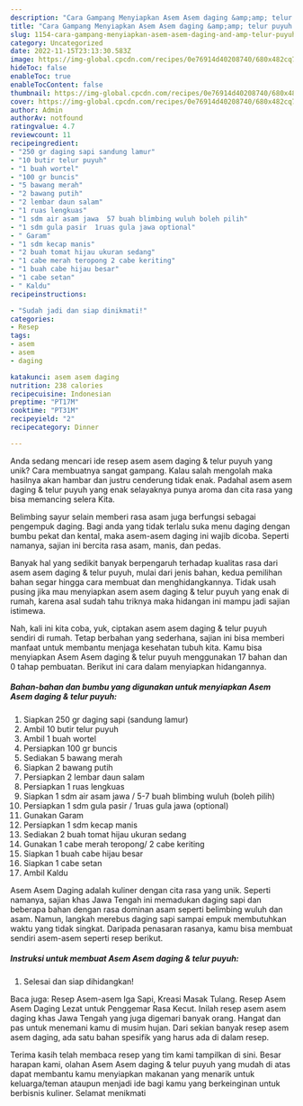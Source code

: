 ```yaml
---
description: "Cara Gampang Menyiapkan Asem Asem daging &amp;amp; telur puyuh yang Bisa Manjain Lidah"
title: "Cara Gampang Menyiapkan Asem Asem daging &amp;amp; telur puyuh yang Bisa Manjain Lidah"
slug: 1154-cara-gampang-menyiapkan-asem-asem-daging-and-amp-telur-puyuh-yang-bisa-manjain-lidah
category: Uncategorized
date: 2022-11-15T23:13:30.583Z
image: https://img-global.cpcdn.com/recipes/0e76914d40208740/680x482cq70/asem-asem-daging-telur-puyuh-foto-resep-utama.jpg
hideToc: false
enableToc: true
enableTocContent: false
thumbnail: https://img-global.cpcdn.com/recipes/0e76914d40208740/680x482cq70/asem-asem-daging-telur-puyuh-foto-resep-utama.jpg
cover: https://img-global.cpcdn.com/recipes/0e76914d40208740/680x482cq70/asem-asem-daging-telur-puyuh-foto-resep-utama.jpg
author: Admin
authorAv: notfound
ratingvalue: 4.7
reviewcount: 11
recipeingredient:
- "250 gr daging sapi sandung lamur"
- "10 butir telur puyuh"
- "1 buah wortel"
- "100 gr buncis"
- "5 bawang merah"
- "2 bawang putih"
- "2 lembar daun salam"
- "1 ruas lengkuas"
- "1 sdm air asam jawa  57 buah blimbing wuluh boleh pilih"
- "1 sdm gula pasir  1ruas gula jawa optional"
- " Garam"
- "1 sdm kecap manis"
- "2 buah tomat hijau ukuran sedang"
- "1 cabe merah teropong 2 cabe keriting"
- "1 buah cabe hijau besar"
- "1 cabe setan"
- " Kaldu"
recipeinstructions:

- "Sudah jadi dan siap dinikmati!"
categories:
- Resep
tags:
- asem
- asem
- daging

katakunci: asem asem daging 
nutrition: 238 calories
recipecuisine: Indonesian
preptime: "PT17M"
cooktime: "PT31M"
recipeyield: "2"
recipecategory: Dinner

---
```





Anda sedang mencari ide resep asem asem daging &amp; telur puyuh yang unik? Cara membuatnya sangat gampang. Kalau salah mengolah maka hasilnya akan hambar dan justru cenderung tidak enak. Padahal asem asem daging &amp; telur puyuh yang enak selayaknya punya aroma dan cita rasa yang bisa memancing selera Kita.





Belimbing sayur selain memberi rasa asam juga berfungsi sebagai pengempuk daging. Bagi anda yang tidak terlalu suka menu daging dengan bumbu pekat dan kental, maka asem-asem daging ini wajib dicoba. Seperti namanya, sajian ini bercita rasa asam, manis, dan pedas.

Banyak hal yang sedikit banyak berpengaruh terhadap kualitas rasa dari asem asem daging &amp; telur puyuh, mulai dari jenis bahan, kedua pemilihan bahan segar hingga cara membuat dan menghidangkannya. Tidak usah pusing jika mau menyiapkan asem asem daging &amp; telur puyuh yang enak di rumah, karena asal sudah tahu triknya maka hidangan ini mampu jadi sajian istimewa.






Nah, kali ini kita coba, yuk, ciptakan asem asem daging &amp; telur puyuh sendiri di rumah. Tetap berbahan yang sederhana, sajian ini bisa memberi manfaat untuk membantu menjaga kesehatan tubuh kita. Kamu bisa menyiapkan Asem Asem daging &amp; telur puyuh menggunakan 17 bahan dan 0 tahap pembuatan. Berikut ini cara dalam menyiapkan hidangannya.

<!--inarticleads1-->

##### Bahan-bahan dan bumbu yang digunakan untuk menyiapkan Asem Asem daging &amp; telur puyuh:

1. Siapkan 250 gr daging sapi (sandung lamur)
1. Ambil 10 butir telur puyuh
1. Ambil 1 buah wortel
1. Persiapkan 100 gr buncis
1. Sediakan 5 bawang merah
1. Siapkan 2 bawang putih
1. Persiapkan 2 lembar daun salam
1. Persiapkan 1 ruas lengkuas
1. Siapkan 1 sdm air asam jawa / 5-7 buah blimbing wuluh (boleh pilih)
1. Persiapkan 1 sdm gula pasir / 1ruas gula jawa (optional)
1. Gunakan  Garam
1. Persiapkan 1 sdm kecap manis
1. Sediakan 2 buah tomat hijau ukuran sedang
1. Gunakan 1 cabe merah teropong/ 2 cabe keriting
1. Siapkan 1 buah cabe hijau besar
1. Siapkan 1 cabe setan
1. Ambil  Kaldu


Asem Asem Daging adalah kuliner dengan cita rasa yang unik. Seperti namanya, sajian khas Jawa Tengah ini memadukan daging sapi dan beberapa bahan dengan rasa dominan asam seperti belimbing wuluh dan asam. Namun, langkah merebus daging sapi sampai empuk membutuhkan waktu yang tidak singkat. Daripada penasaran rasanya, kamu bisa membuat sendiri asem-asem seperti resep berikut. 

<!--inarticleads2-->

##### Instruksi untuk membuat Asem Asem daging &amp; telur puyuh:


1. Selesai dan siap dihidangkan!

Baca juga: Resep Asem-asem Iga Sapi, Kreasi Masak Tulang. Resep Asem Asem Daging Lezat untuk Penggemar Rasa Kecut. Inilah resep asem asem daging khas Jawa Tengah yang juga digemari banyak orang. Hangat dan pas untuk menemani kamu di musim hujan. Dari sekian banyak resep asem asem daging, ada satu bahan spesifik yang harus ada di dalam resep. 

Terima kasih telah membaca resep yang tim kami tampilkan di sini. Besar harapan kami, olahan Asem Asem daging &amp; telur puyuh yang mudah di atas dapat membantu kamu menyiapkan makanan yang menarik untuk keluarga/teman ataupun menjadi ide bagi kamu yang berkeinginan untuk berbisnis kuliner. Selamat menikmati
